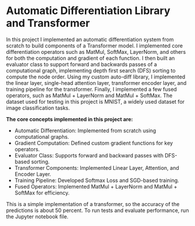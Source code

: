 # Automatic Differentiation Library and Transformer
In this project I implemented an automatic differentiation system from scratch to build components of a Transformer model. I implemented core differentiation operators such as MatMul, SoftMax, LayerNorm, and others for both the computation and gradient of each function. I then built an evaluator class to support forward and backwards passes of a computational graph, implementing depth first search (DFS) sorting to compute the node order. Using my custom auto-diff library, I implemented the linear layer, single-head attention layer, transformer encoder layer, and training pipeline for the transformer. Finally, I implemented a few fused operators, such as MatMul + LayerNorm and MatMul + SoftMax. The dataset used for testing in this project is MNIST, a widely used dataset for image classification tasks.

**The core concepts implemented in this project are:**
- Automatic Differentiation: Implemented from scratch using computational graphs.
- Gradient Computation: Defined custom gradient functions for key operators.
- Evaluator Class: Supports forward and backward passes with DFS-based sorting.
- Transformer Components: Implemented Linear Layer, Attention, and Encoder Layer.
- Training Pipeline: Developed Softmax Loss and SGD-based training.
- Fused Operators: Implemented MatMul + LayerNorm and MatMul + SoftMax for efficiency.

This is a simple implementation of a transformer, so the accuracy of the predictions is about 50 percent. To run tests and evaluate performance, run the Jupyter notebook file.
